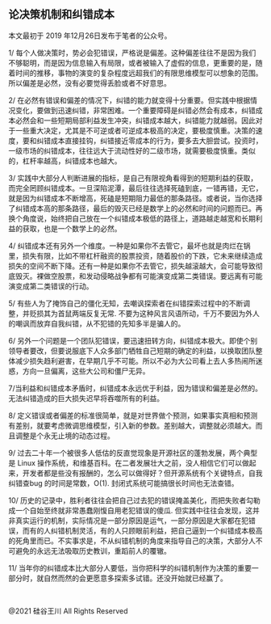 ## 论决策机制和纠错成本

本文最初于 2019 年12月26日发布于笔者的公众号。

1/
每个人做决策时，势必会犯错误，严格说是偏差。这种偏差往往不是因为我们不够聪明，而是因为信息输入有局限，或者被输入了虚假的信息，更重要的是，随着时间的推移，事物的演变的复杂程度远超我们的有限思维模型可以想象的范围。所以偏差是必然，没有必要觉得丢脸或者不好意思。

2/
在必然有错误和偏差的情况下，纠错的能力就变得十分重要。但实践中根据情况变化，要做到迅速纠错，非常困难。一个重要障碍是纠错必然会有成本，纠错成本必然会和一些短期局部利益发生冲突，纠错成本越大，纠错能力就越弱。因此对于一些重大决定，尤其是不可逆或者可逆成本极高的决定，要极度慎重。决策的速度，要和纠错成本直接挂钩，纠错接近零成本的行为，要多去大胆尝试。投资时，一级市场的纠错成本，往往远大于流动性好的二级市场，就需要极度慎重。类似的，杠杆率越高，纠错成本也越大。

3/
实践中大部分人判断进展的指标，是自己有限视角看得到的短期利益的获取，而完全罔顾纠错成本。一旦深陷泥潭，最后往往选择死磕到底，一错再错，无它，就是因为纠错成本不断增高，死磕是短期阻力最低的那条路径。或者说，当你选择了纠错成本高的那条路径，最后的毁灭已经是数学上的必然和时间的问题而已。再换个角度说，始终把自己放在一个纠错成本极低的路径上，道路越走越宽和长期利益的获取，也是一个数学上的必然。

4/
纠错成本还有另外一个维度。一种是如果你不去管它，最坏也就是肉烂在锅里，损失有限，比如不带杠杆融资的股票投资，随着股价的下跌，它未来继续造成损失的空间不断下降。还有一种是如果你不去管它，损失越滚越大，会可能导致彻底毁灭。裸做空股票，和发动侵略战争都有可能演变成第二类错误。要远离有可能演变成第二类错误的行动。

5/ 有些人为了掩饰自己的僵化无知，去嘲讽探索者在纠错探索过程中的不断调整，并贬损其为首鼠两端反复无常.
不要为这种风言风语所动，千万不要因为外人的嘲讽而放弃自我纠错，从不犯错的先知多半是骗人的。

6/
另外一个问题是一个团队犯错误，要迅速扭转方向，纠错成本极大。即使个别领导者要改，但要说服底下人众多部门牺牲自己短期的确定的利益，以换取团队整体减少损失趋利避害，在早期几乎不可能。所以不必为大公司看上去人多热闹所迷惑，方向一旦偏离，这些大公司和僵尸无异。

7/当利益和纠错成本矛盾时，纠错成本永远优于利益，因为错误和偏差是必然的。无法纠错造成的巨大损失迟早将吞噬所有的利益。

8/ 定义错误或者偏差的标准很简单，就是对世界做个预测，如果事实真相和预测有差别，就要考虑微调思维模型，引入新的参数。差别越大，调整就必须越大。而且调整是个永无止境的动态过程。

9/ 过去二十年一个被很多人低估的反直觉现象是开源社区的蓬勃发展，两个典型是 Linux
操作系统，和维基百科。在二者发展壮大之前，没人相信它们可以做起来，开发者都是些没有报酬的，怎么可以做得好？但开源系统有个关键特点，自我纠错查bug
的时间是常数，O(1). 封闭式系统可能搞很长时间也无法查错。

10/ 历史的记录中，胜利者往往会把自己过去犯的错误掩盖美化，而把失败者勾勒成一个自始至终就非常愚蠢刚愎自用老犯错误的傻瓜.
但实践中往往会发现，这并非真实运行的机制，实际情况是一部分原因是运气，一部分原因是大家都在犯错误，而有的人纠错机制灵活，有的人只顾眼前利益，把自己逼到一个纠错成本极高的死角里而已。不实事求是，不从纠错机制的角度来指导自己的决策，大部分人不可避免的永远无法吸取历史教训，重蹈前人的覆辙。

11/ 当年你的纠错成本比大部分人要低，当你把科学的纠错机制作为决策的重要一部分时，就自然而然的会更愿意多探索多试错。还没开始就已经赢了。

&nbsp;

@2021 硅谷王川 All Rights Reserved

